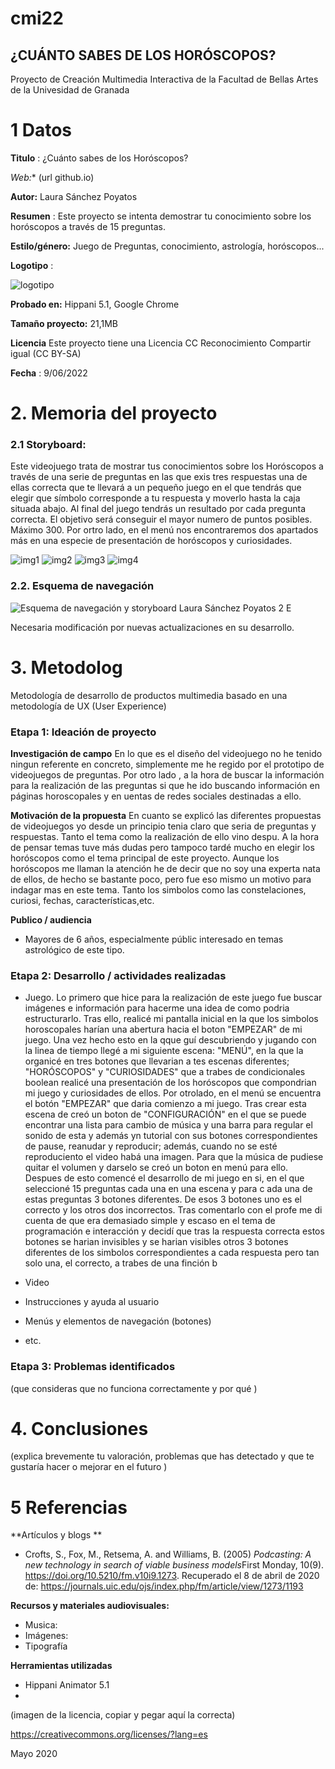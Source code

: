 # cmi22

## ¿CUÁNTO SABES DE LOS HORÓSCOPOS?

Proyecto de Creación Multimedia Interactiva de la  Facultad de Bellas Artes de la Univesidad de Granada


# 1 Datos 

**Titulo** :  ¿Cuánto sabes de los Horóscopos?

*Web:**   (url github.io)

**Autor:** Laura Sánchez Poyatos

**Resumen** : Este proyecto se intenta demostrar tu conocimiento sobre los horóscopos a través de 15 preguntas.

**Estilo/género:**  Juego de Preguntas, conocimiento, astrología, horóscopos...

**Logotipo** : 



![logotipo](https://user-images.githubusercontent.com/106830381/172795459-4ef3a27b-3222-4334-b479-e0a3f76a735e.jpg)

**Probado en:** Hippani 5.1, Google Chrome

**Tamaño proyecto:** 21,1MB

**Licencia** Este proyecto tiene una Licencia CC Reconocimiento Compartir igual (CC BY-SA)

**Fecha** :  9/06/2022

# 2. Memoria del proyecto 

### 2.1 Storyboard: 
Este videojuego trata de mostrar tus conocimientos sobre los Horóscopos a través de una serie de preguntas en las que exis tres respuestas una de ellas correcta que te llevará a un pequeño juego en el que tendrás que elegir que símbolo corresponde a tu respuesta y moverlo hasta la caja situada abajo.  Al final del juego tendrás un resultado por cada pregunta correcta. El objetivo será conseguir el mayor numero de puntos posibles.  Máximo 300.  Por ortro lado, en el menú nos encontraremos dos apartados más en una especie de presentación de horóscopos y curiosidades.




![img1](https://user-images.githubusercontent.com/106830381/172800142-15af5dce-0033-4ff8-b244-ed9b02acccf0.jpg)
![img2](https://user-images.githubusercontent.com/106830381/172800145-4121e982-dd04-4564-af9e-4d3ea5fbd039.jpg)
![img3](https://user-images.githubusercontent.com/106830381/172800147-4df34329-ede8-494d-b1ba-912fc8b16c01.jpg)
![img4](https://user-images.githubusercontent.com/106830381/172800151-76addae6-933f-463d-9295-fb84a1ff046a.jpg)



### 2.2. Esquema de navegación 


![Esquema de navegación y storyboard Laura Sánchez Poyatos 2 E](https://user-images.githubusercontent.com/106830381/172800541-b4385930-dd97-4052-94c9-0c736758be64.jpeg)

Necesaria modificación por nuevas actualizaciones en su desarrollo.


# 3. Metodolog

Metodología de desarrollo de productos multimedia basado en una metodología de UX (User Experience)



### Etapa 1: Ideación de proyecto

**Investigación de campo**
En lo que es el diseño del videojuego no he tenido ningun referente en concreto, simplemente me he regido por el  prototipo de videojuegos de preguntas.
Por otro lado , a la hora de buscar la información para la realización de las preguntas si que he ido buscando información en páginas horoscopales y en uentas de redes sociales destinadas a ello. 

**Motivación de la propuesta** 
En cuanto se  explicó las diferentes propuestas de videojuegos yo desde un principio tenia claro  que  seria de  preguntas y respuestas. Tanto el tema como la realización de ello vino despu. A la hora de pensar temas tuve más dudas pero tampoco tardé mucho en elegir los horóscopos como el tema principal de este proyecto.
Aunque los horóscopos me llaman la atención he de decir que no soy una experta nata de ellos, de hecho se bastante poco, pero fue eso mismo un motivo para indagar mas en este tema.  Tanto los simbolos como las constelaciones, curiosi, fechas, características,etc.



**Publico / audiencia**

-  Mayores de   6 años, especialmente públic interesado en temas astrológico de este tipo.





### Etapa 2: Desarrollo / actividades realizadas

- Juego. 
Lo primero que hice para la realización de este juego fue buscar imágenes e información para hacerme una idea de como podria estructurarlo. Tras ello, realicé mi pantalla inicial en la que los simbolos horoscopales harían una abertura hacia el boton "EMPEZAR" de mi juego. Una vez hecho esto en la qque guí descubriendo y jugando con la linea de tiempo llegé a mi siguiente escena: "MENÚ", en la que la organicé en tres botones que llevarian a tes escenas diferentes; "HORÓSCOPOS" y "CURIOSIDADES" que a trabes de condicionales boolean realicé una presentación de  los  horóscopos que compondrian mi juego y curiosidades de ellos. Por otrolado, en el menú se encuentra el botón  "EMPEZAR" que daria comienzo a mi juego. Tras crear esta escena de creó un boton de "CONFIGURACIÓN" en el que se puede encontrar una lista para cambio de música y una barra para regular el sonido de esta y además yn tutorial con sus botones correspondientes de pause, reanudar y reproducir; además, cuando no se esté reproduciento el video habá una imagen. Para que la música de pudiese quitar el volumen y darselo se creó un boton en menú para ello.  Despues de esto comencé el desarrollo de mi juego en si, en el que seleccioné 15 preguntas cada una en una escena y para c ada una de estas preguntas 3 botones diferentes. De esos 3 botones uno es el correcto y los otros dos incorrectos.  Tras comentarlo con el profe me di cuenta de que era demasiado simple y escaso en el tema de programación e interacción y decidí que tras la respuesta correcta  estos botones se harian invisibles y se harian visibles otros 3 botones diferentes de los simbolos correspondientes a cada respuesta pero tan solo una, el correcto, a trabes de una finción b




- Video 
- Instrucciones y ayuda al usuario 
- Menús y elementos de navegación (botones)
- etc.



### Etapa 3: Problemas identificados

(que consideras que no  funciona correctamente y por qué )



# 4. Conclusiones 

(explica brevemente tu valoración, problemas que has detectado y que te gustaría hacer o mejorar en el futuro )







# 5 Referencias 

**Artículos y blogs ** 

- Crofts, S., Fox, M., Retsema, A. and Williams, B. (2005) *Podcasting: A new technology in search of viable business models*First Monday, 10(9). https://doi.org/10.5210/fm.v10i9.1273. Recuperado el 8 de abril de 2020 de: https://journals.uic.edu/ojs/index.php/fm/article/view/1273/1193

**Recursos y materiales audiovisuales:**

* Musica:  
* Imágenes:  
* Tipografía

**Herramientas utilizadas**

- Hippani Animator 5.1
- 



(imagen de la licencia, copiar y pegar aquí la correcta)

https://creativecommons.org/licenses/?lang=es

Mayo 2020
